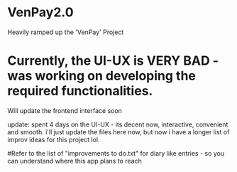 # VenPay2.0
Heavily ramped up the 'VenPay' Project

# Currently, the UI-UX is VERY BAD - was working on developing the required functionalities.
Will update the frontend interface soon

update: spent 4 days on the UI-UX - its decent now, interactive, convenient and smooth. i'll just update the files here now, but now i have a longer list of improv ideas for this project lol.

#Refer to the list of "improvements to do.txt" for diary like entries - so you can understand where this app plans to reach
